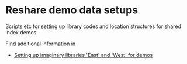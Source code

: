 # Reshare demo data setups

Scripts etc for setting up library codes and location structures for shared index demos

Find additional information in 

- [Setting up imaginary libraries 'East' and 'West' for demos](east-west)
